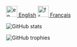 [<picture>
  <img alt="en" src="https://em-content.zobj.net/thumbs/240/whatsapp/352/flag-united-kingdom_1f1ec-1f1e7.png" style="height: 30px; width: 30px;">
</picture> English](/README.en.md)
[<picture>
  <img alt="fr" src="https://em-content.zobj.net/thumbs/240/whatsapp/352/flag-france_1f1eb-1f1f7.png" style="height: 30px; width: 30px;" >
</picture> Français](/README.fr.md)

![GitHub stats](https://github-readme-stats.vercel.app/api?username=Futuray-pgm&show_icons=true&theme=shades-of-purple)


![GitHub trophies](https://github-trophy.vercel.app/?username=Futuray-pgm&show_icons=true&theme=darkhub)

<!--
![Top Langs](https://github-readme-stats.vercel.app/api/top-langs/?username=Futuray-pgm&show_icons=true&theme=shades-of-purple)
--!>
